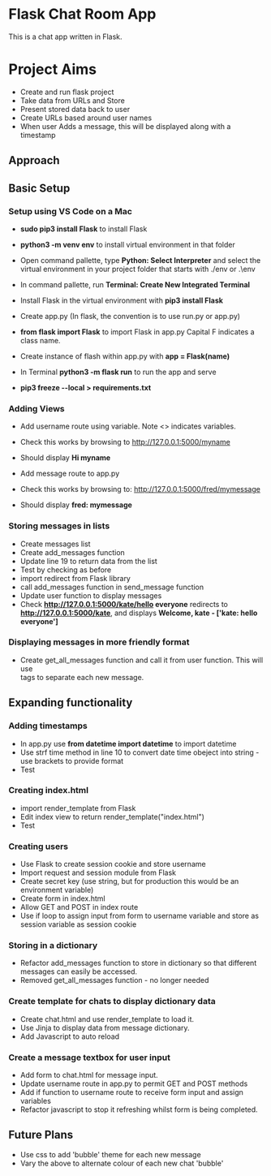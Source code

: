 # Flask Chat Room App
This is a chat app written in Flask.

# Project Aims
* Create and run flask project
* Take data from URLs and Store
* Present stored data back to user
* Create URLs based around user names
* When user Adds a message, this will be displayed along with a timestamp

## Approach

## Basic Setup

### Setup using VS Code on a Mac
* **sudo pip3 install Flask** to install Flask
* **python3 -m venv env** to install virtual environment in that folder
* Open command pallette, type **Python: Select Interpreter** and select the virtual environment in your project folder that starts with ./env or .\env
* In command pallette, run **Terminal: Create New Integrated Terminal**
* Install Flask in the virtual environment with **pip3 install Flask**
* Create app.py (In flask, the convention is to use run.py or app.py)
* **from flask import Flask** to import Flask in app.py Capital F indicates a class name.
* Create instance of flash within app.py with **app = Flask(name)**
* In Terminal **python3 -m flask run** to run the app and serve

* **pip3 freeze --local > requirements.txt** 

### Adding Views
* Add username route using variable. Note <> indicates variables.
* Check this works by browsing to http://127.0.0.1:5000/myname
* Should display **Hi myname**

* Add message route to app.py
* Check this works by browsing to: http://127.0.0.1:5000/fred/mymessage
* Should display **fred: mymessage**

### Storing messages in lists
* Create messages list
* Create add_messages function
* Update line 19 to return data from the list
* Test by checking as before
* import redirect from Flask library
* call add_messages function in send_message function
* Update user function to display messages
* Check **http://127.0.0.1:5000/kate/hello everyone** redirects to **http://127.0.0.1:5000/kate**, and displays **Welcome, kate - ['kate: hello everyone']**

### Displaying messages in more friendly format
* Create get_all_messages function and call it from user function. This will use <br> tags to separate each new message.

## Expanding functionality

### Adding timestamps
* In app.py use **from datetime import datetime** to import datetime
* Use strf time method in line 10 to convert date time obeject into string - use brackets to provide format
* Test

### Creating index.html
* import render_template from Flask
* Edit index view to return render_template("index.html")
* Test

### Creating users
* Use Flask to create session cookie and store username
* Import request and session module from Flask
* Create secret key (use string, but for production this would be an environment variable)
* Create form in index.html
* Allow GET and POST in index route
* Use if loop to assign input from form to username variable and store as session variable as session cookie

### Storing in a dictionary
* Refactor add_messages function to store in dictionary so that different messages can easily be accessed.
* Removed get_all_messages function - no longer needed

### Create template for chats to display dictionary data
* Create chat.html and use render_template to load it.
* Use Jinja to display data from message dictionary.
* Add Javascript to auto reload

### Create a message textbox for user input
* Add form to chat.html for message input.
* Update username route in app.py to permit GET and POST methods
* Add if function to username route to receive form input and assign variables
* Refactor javascript to stop it refreshing whilst form is being completed.

## Future Plans
* Use css to add 'bubble' theme for each new message
* Vary the above to alternate colour of each new chat 'bubble'